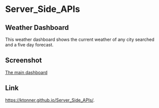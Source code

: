 # Server_Side_APIs
## Weather Dashboard
This weather dashboard shows the current weather of any city searched and a five day forecast.

## Screenshot
[The main dashboard](assets/screenshot.png)

## Link
https://ktonner.github.io/Server_Side_APIs/.
